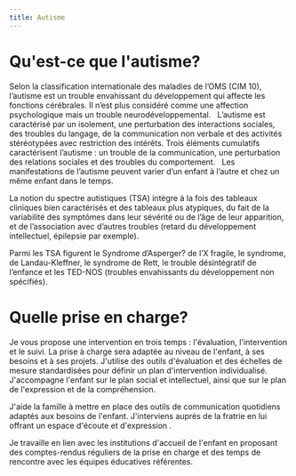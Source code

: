 ```yaml
---
title: Autisme
---
```


# Qu'est-ce que l'autisme?

Selon la classification internationale des maladies de l’OMS (CIM 10), l’autisme est un trouble envahissant du développement qui affecte les fonctions cérébrales. Il n’est plus considéré comme une affection psychologique mais un trouble neurodéveloppemental.
 
L’autisme est caractérisé par un isolement, une perturbation des interactions sociales, des troubles du langage, de la communication non verbale et des activités stéréotypées avec restriction des intérêts. Trois éléments cumulatifs caractérisent l’autisme : un trouble de la communication, une perturbation des relations sociales et des troubles du comportement.
 
Les manifestations de l’autisme peuvent varier d’un enfant à l’autre et chez un même enfant dans le temps.

La notion du spectre autistiques (TSA) intègre à la fois des tableaux cliniques bien caractérisés et des tableaux plus atypiques, du fait de la variabilité des symptômes dans leur sévérité ou de l’âge de leur apparition, et de l’association avec d’autres troubles (retard du développement intellectuel, épilepsie par exemple).

Parmi les TSA figurent le Syndrome d’Asperger? de l’X fragile, le syndrome, de Landau-Kleffner, le syndrome de Rett, le trouble désintégratif de l’enfance et les TED-NOS (troubles envahissants du développement non spécifiés). 

# Quelle prise en charge?

Je vous propose une intervention en trois temps : l'évaluation, l'intervention et le suivi. La prise à charge sera adaptée au niveau de l'enfant, à ses besoins et à ses projets. J'utilise des outils d'évaluation et des échelles de mesure standardisées pour définir un plan d'intervention individualisé. J'accompagne l'enfant sur le plan social et intellectuel, ainsi que sur le plan de l'expression et de la compréhension. 

J'aide la famille à mettre en place des outils de communication quotidiens adaptés aux besoins de l'enfant. 
J'interviens auprès de la fratrie en lui offrant un espace d'écoute et d'expression .

Je travaille en lien avec les institutions d'accueil de l'enfant en proposant des comptes-rendus réguliers de la prise en charge et des temps de rencontre avec les équipes éducatives référentes.
